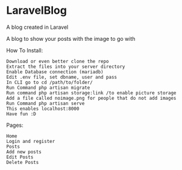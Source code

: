 # LaravelBlog
A blog created in Laravel

A blog to show your posts with the image to go with

How To Install:

    Download or even better clone the repo
    Extract the files into your server directory
    Enable Database connection (mariadb)
    Edit .env file, set dbname, user and pass
    In CLI go to cd /path/to/folder/
    Run Command php artisan migrate
    Run command php artisan storage:link /to enable picture storage
    Add a file called noimage.png for people that do not add images
    Run Command php artisan serve
    This enables localhost:8000
    Have fun :D

Pages:

    Home
    Login and register
    Posts
    Add new posts
    Edit Posts
    Delete Posts

